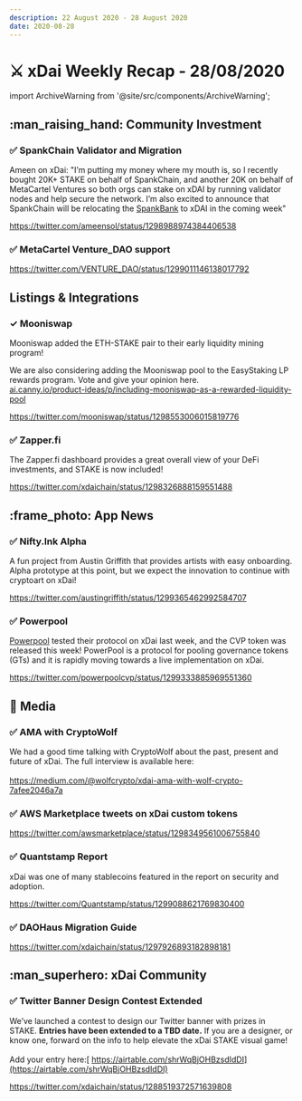 ```yaml
---
description: 22 August 2020 - 28 August 2020
date: 2020-08-28
---
```


# ⚔️ xDai Weekly Recap - 28/08/2020

import ArchiveWarning from '@site/src/components/ArchiveWarning';

<ArchiveWarning />

## :man\_raising\_hand: Community Investment

### ✅ SpankChain Validator and Migration

Ameen on xDai: "I’m putting my money where my mouth is, so I recently bought 20K+ STAKE on behalf of SpankChain, and another 20K on behalf of MetaCartel Ventures so both orgs can stake on xDAI by running validator nodes and help secure the network. I’m also excited to announce that SpankChain will be relocating the [SpankBank](https://bank.spankchain.com/) to xDAI in the coming week"

https://twitter.com/ameensol/status/1298988974384406538

### ✅ MetaCartel Venture\_DAO support

https://twitter.com/VENTURE_DAO/status/1299011146138017792

## Listings & Integrations

### ✓ Mooniswap

Mooniswap added the ETH-STAKE pair to their early liquidity mining program!

We are also considering adding the Mooniswap pool to the EasyStaking LP rewards program. Vote and give your opinion here.\
[ai.canny.io/product-ideas/p/including-mooniswap-as-a-rewarded-liquidity-pool](https://xdai.canny.io/product-ideas/p/including-mooniswap-as-a-rewarded-liquidity-pool)

https://twitter.com/mooniswap/status/1298553006015819776

### ✅ Zapper.fi

The Zapper.fi dashboard provides a great overall view of your DeFi investments, and STAKE is now included!

https://twitter.com/xdaichain/status/1298326888159551488

## :frame\_photo: App News

### ✅ Nifty.Ink Alpha

A fun project from Austin Griffith that provides artists with easy onboarding. Alpha prototype at this point, but we expect the innovation to continue with cryptoart on xDai!

https://twitter.com/austingriffith/status/1299365462992584707

### ✅ Powerpool

[Powerpool](https://powerpool.finance/) tested their protocol on xDai last week, and the CVP token was released this week! PowerPool is a protocol for pooling governance tokens (GTs) and it is rapidly moving towards a live implementation on xDai.

https://twitter.com/powerpoolcvp/status/1299333885969551360

## :newspaper: Media

### ✅ AMA with CryptoWolf

We had a good time talking with CryptoWolf about the past, present and future of xDai. The full interview is available here:\
\
[https://medium.com/@wolfcrypto/xdai-ama-with-wolf-crypto-7afee2046a7a ](https://medium.com/@wolfcrypto/xdai-ama-with-wolf-crypto-7afee2046a7a)

### ✅ AWS Marketplace tweets on xDai custom tokens

https://twitter.com/awsmarketplace/status/1298349561006755840

### ✅ Quantstamp Report

xDai was one of many stablecoins featured in the report on security and adoption.

https://twitter.com/Quantstamp/status/1299088621769830400

### ✅ DAOHaus Migration Guide

https://twitter.com/xdaichain/status/1297926893182898181

## :man\_superhero: xDai Community

### ✅ Twitter Banner Design Contest Extended

We’ve launched a contest to design our Twitter banner with prizes in STAKE. **Entries have been extended to a TBD date.** If you are a designer, or know one, forward on the info to help elevate the xDai STAKE visual game! \
\
Add your entry here:[ https://airtable.com/shrWqBjOHBzsdIdDI](https://airtable.com/shrWqBjOHBzsdIdDI)

https://twitter.com/xdaichain/status/1288519372571639808
